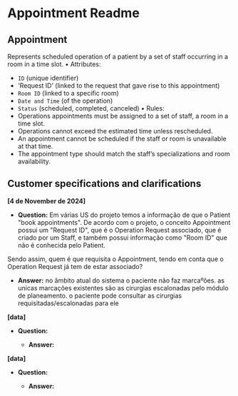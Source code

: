 # Appointment Readme

## Appointment
Represents scheduled operation of a patient by a set of staff occurring in a room in a time slot.
• Attributes:
- `ID` (unique identifier)
- ‘Request ID’ (linked to the request that gave rise to this appointment)
- `Room ID` (linked to a specific room)
- `Date and Time` (of the operation)
- `Status` (scheduled, completed, canceled)
• Rules:
- Operations appointments must be assigned to a set of staff, a room in a time
slot.
- Operations cannot exceed the estimated time unless rescheduled.
- An appointment cannot be scheduled if the staff or room is unavailable at that
time.
- The appointment type should match the staff’s specializations and room
availability.

## Customer specifications and clarifications

**[4 de November de 2024]** 

* **Question:** Em várias US do projeto temos a informação de que o Patient "book appointments". De acordo com o projeto, o conceito Appointment possui um "Request ID", que é o Operation Request associado, que é criado por um Staff, e também possui informação como "Room ID" que não é conhecida pelo Patient.

Sendo assim, quem é que requisita o Appointment, tendo em conta que o Operation Request já tem de estar associado?

  * **Answer:** no âmbito atual do sistema o paciente não faz marcaºões. as unicas marcações existentes são as cirurgias escalonadas pelo módulo de planeamento. o paciente pode consultar as cirurgias requisitadas/escalonadas para ele


**[data]**

* **Question:** 

  * **Answer:** 

**[data]**

* **Question:** 

  * **Answer:** 
